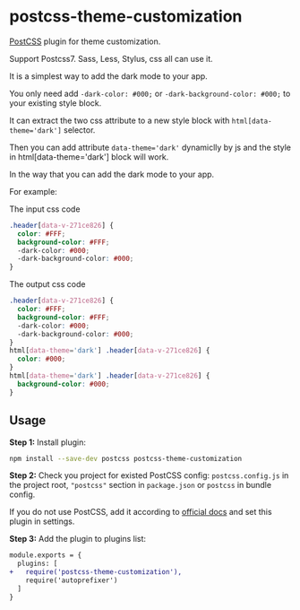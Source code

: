# postcss-theme-customization

[PostCSS] plugin for theme customization.



Support Postcss7.  Sass, Less, Stylus, css all can use it.

It is a simplest way to add the dark mode to your app. 

You only need add `-dark-color: #000;`  or  `-dark-background-color: #000;` to your existing style block.

It can extract the two css attribute to a new style block with `html[data-theme='dark']` selector.

Then you can add attribute `data-theme='dark'` dynamiclly by js and the style in html[data-theme='dark'] block will work.

In the way that you can add the dark mode to your app.



[PostCSS]: https://github.com/postcss/postcss

For example:

The input css code

```css
.header[data-v-271ce826] {
  color: #FFF;
  background-color: #FFF;
  -dark-color: #000;
  -dark-background-color: #000;
}
```



The output css code


```css
.header[data-v-271ce826] {
  color: #FFF;
  background-color: #FFF;
  -dark-color: #000;
  -dark-background-color: #000;
}
html[data-theme='dark'] .header[data-v-271ce826] {
  color: #000;
}
html[data-theme='dark'] .header[data-v-271ce826] {
  background-color: #000;
}


```

## Usage

**Step 1:** Install plugin:

```sh
npm install --save-dev postcss postcss-theme-customization
```

**Step 2:** Check you project for existed PostCSS config: `postcss.config.js`
in the project root, `"postcss"` section in `package.json`
or `postcss` in bundle config.

If you do not use PostCSS, add it according to [official docs]
and set this plugin in settings.

**Step 3:** Add the plugin to plugins list:

```diff
module.exports = {
  plugins: [
+   require('postcss-theme-customization'),
    require('autoprefixer')
  ]
}
```

[official docs]: https://github.com/postcss/postcss#usage
